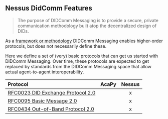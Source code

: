 ## Nessus DidComm Features

> The purpose of DIDComm Messaging is to provide a secure, private communication methodology built atop the decentralized design of DIDs.

As a [framework or methodology][dcv2-purpose] DIDComm Messaging enables higher-order protocols, but does not necessarily define these.

Here we define a set of (very) basic protocols that can get us started with DIDComm Messaging. Over time, these protocols are 
expected to get replaced by standards from the DIDComm Messaging space that allow actual agent-to-agent interoperability.

| Protocol                                        | AcaPy | Nessus |
|:------------------------------------------------|:-----:|:------:|
| [RFC0023 DID Exchange Protocol 2.0][rfc0023v2]  |       |   x    |
| [RFC0095 Basic Message 2.0][rfc0095v2]          |       |   x    |
| [RFC0434 Out-of-Band Protocol 2.0][rfc0434v2]   |       |   x    |

[dcv2-purpose]: https://identity.foundation/didcomm-messaging/spec/#purpose-and-scope
[rfc0023v2]: ./0023-did-exchange.md
[rfc0095v2]: ./0095-basic-message.md
[rfc0434v2]: ./0434-oob-invitation.md
